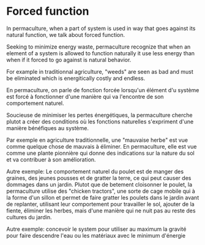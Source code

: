# Forced function

In permaculture, when a part of system is used in way that goes against its natural function, we talk about forced function.

Seeking to minimize energy waste, permaculture recognize that when an element of a system is allowed to function naturally it use less energy than when if it forced to go against is natural behavior.

For example in traditionnal agriculture, "weeds" are seen as bad and must be eliminated which is energitically costly and endless.

En permaculture, on parle de fonction forcée lorsqu'un élément d'u système est forcé à fonctionner d'une manière qui va l'encontre de son comportement naturel.

Soucieuse de minimiser les pertes énergétiques, la permaculture cherche plutot a créer des conditions où les fonctions naturelles s'expriment d'une manière bénéfiques au système.

Par exemple en agriculture traditionnelle, une "mauvaise herbe" est vue comme quelque chose de mauvais à éliminer. En permaculture, elle est vue comme une plante pionnière qui donne des indications sur la nature du sol et va contribuer à son amélioration.

Autre exemple: Le comportement naturel du poulet est de manger des graines, des jeunes pousses et de gratter la terre, ce qui peut causer des dommages dans un jardin. Plutot que de betement cloisonner le poulet, la permaculture utilise des "chicken tractors", une sorte de cage mobile qui à la forme d'un sillon et permet de faire gratter les poulets dans le jardin avant de replanter, utilisant leur comportement pour travailler le sol, ajouter de la fiente, éliminer les herbes, mais d'une manière qui ne nuit pas au reste des cultures du jardin.

Autre exemple: concevoir le system pour utiliser au maximum la gravité pour faire descendre l'eau ou les matériaux avec le minimum d'énergie
